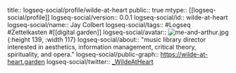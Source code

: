 title:: logseq-social/profile/wilde-at-heart
public:: true
mtype:: [[logseq-social/profile]]
logseq-social/version:: 0.0.1
logseq-social/id:: wilde-at-heart
logseq-social/name:: Jay Colbert
logseq-social/tags:: #Logseq #Zettelkasten #[[digital garden]]
logseq-social/avatar:: ![me-and-arthur.jpg](https://wilde-at-heart.garden/graph/assets/me-and-arthur_1655121351158_0.jpg){:height 139, :width 117}
logseq-social/about:: "music library director interested in aesthetics, information management, critical theory, spirituality, and opera."
logseq-social/public-graph:: https://wilde-at-heart.garden
logseq-social/twitter:: [_WildeAtHeart](https://twitter.com/_WildeAtHeart)
